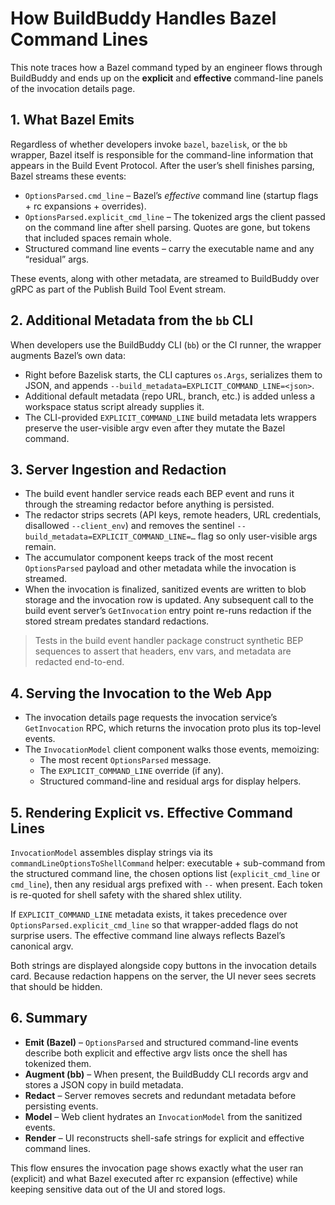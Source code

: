 # How BuildBuddy Handles Bazel Command Lines

This note traces how a Bazel command typed by an engineer flows through BuildBuddy and ends up on the **explicit** and **effective** command-line panels of the invocation details page.

## 1. What Bazel Emits

Regardless of whether developers invoke `bazel`, `bazelisk`, or the `bb` wrapper, Bazel itself is responsible for the command-line information that appears in the Build Event Protocol. After the user’s shell finishes parsing, Bazel streams these events:

- `OptionsParsed.cmd_line` – Bazel’s _effective_ command line (startup flags + rc expansions + overrides).
- `OptionsParsed.explicit_cmd_line` – The tokenized args the client passed on the command line after shell parsing. Quotes are gone, but tokens that included spaces remain whole.
- Structured command line events – carry the executable name and any “residual” args.

These events, along with other metadata, are streamed to BuildBuddy over gRPC as part of the Publish Build Tool Event stream.

## 2. Additional Metadata from the `bb` CLI

When developers use the BuildBuddy CLI (`bb`) or the CI runner, the wrapper augments Bazel’s own data:

- Right before Bazelisk starts, the CLI captures `os.Args`, serializes them to JSON, and appends `--build_metadata=EXPLICIT_COMMAND_LINE=<json>`.
- Additional default metadata (repo URL, branch, etc.) is added unless a workspace status script already supplies it.
- The CLI-provided `EXPLICIT_COMMAND_LINE` build metadata lets wrappers preserve the user-visible argv even after they mutate the Bazel command.

## 3. Server Ingestion and Redaction

- The build event handler service reads each BEP event and runs it through the streaming redactor before anything is persisted.
- The redactor strips secrets (API keys, remote headers, URL credentials, disallowed `--client_env`) and removes the sentinel `--build_metadata=EXPLICIT_COMMAND_LINE=…` flag so only user-visible args remain.
- The accumulator component keeps track of the most recent `OptionsParsed` payload and other metadata while the invocation is streamed.
- When the invocation is finalized, sanitized events are written to blob storage and the invocation row is updated. Any subsequent call to the build event server’s `GetInvocation` entry point re-runs redaction if the stored stream predates standard redactions.

> Tests in the build event handler package construct synthetic BEP sequences to assert that headers, env vars, and metadata are redacted end-to-end.

## 4. Serving the Invocation to the Web App

- The invocation details page requests the invocation service’s `GetInvocation` RPC, which returns the invocation proto plus its top-level events.
- The `InvocationModel` client component walks those events, memoizing:
  - The most recent `OptionsParsed` message.
  - The `EXPLICIT_COMMAND_LINE` override (if any).
  - Structured command-line and residual args for display helpers.

## 5. Rendering Explicit vs. Effective Command Lines

`InvocationModel` assembles display strings via its `commandLineOptionsToShellCommand` helper: executable + sub-command from the structured command line, the chosen options list (`explicit_cmd_line` or `cmd_line`), then any residual args prefixed with `--` when present. Each token is re-quoted for shell safety with the shared shlex utility.

If `EXPLICIT_COMMAND_LINE` metadata exists, it takes precedence over `OptionsParsed.explicit_cmd_line` so that wrapper-added flags do not surprise users. The effective command line always reflects Bazel’s canonical argv.

Both strings are displayed alongside copy buttons in the invocation details card. Because redaction happens on the server, the UI never sees secrets that should be hidden.

## 6. Summary

- **Emit (Bazel)** – `OptionsParsed` and structured command-line events describe both explicit and effective argv lists once the shell has tokenized them.
- **Augment (bb)** – When present, the BuildBuddy CLI records argv and stores a JSON copy in build metadata.
- **Redact** – Server removes secrets and redundant metadata before persisting events.
- **Model** – Web client hydrates an `InvocationModel` from the sanitized events.
- **Render** – UI reconstructs shell-safe strings for explicit and effective command lines.

This flow ensures the invocation page shows exactly what the user ran (explicit) and what Bazel executed after rc expansion (effective) while keeping sensitive data out of the UI and stored logs.
